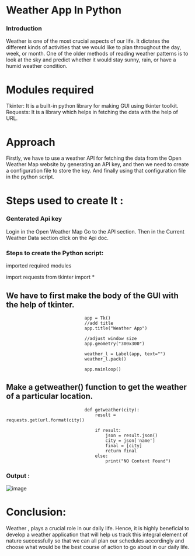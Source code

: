 # Weather App In Python 

### Introduction
Weather is one of the most crucial aspects of our life. It dictates the different kinds of activities that we would like to plan throughout the day, week, or month. One of the older methods of reading weather patterns is to look at the sky and predict whether it would stay sunny, rain, or have a humid weather condition.

# Modules required
Tkinter: It is a built-in python library for making GUI using tkinter toolkit.
Requests: It is a library which helps in fetching the data with the help of URL.

# Approach
Firstly, we have to use a weather API for fetching the data from the Open Weather Map website by generating an API key, and then we need to create a configuration file to store the key. And finally using that configuration file in the python script.


# Steps used to create It : 

### Genterated Api key 
Login in the Open Weather Map
Go to the API section. Then in the Current Weather Data section click on the Api doc.

### Steps to create the Python script:
imported required modules 

import requests
from tkinter import *


## We have to first make the body of the GUI with the help of tkinter.

                                  app = Tk()
                                  //add title
                                  app.title("Weather App")

                                  //adjust window size
                                  app.geometry("300x300")

                                  weather_l = Label(app, text="")
                                  weather_l.pack()

                                  app.mainloop()

## Make a getweather() function to get the weather of a particular location.
                                  def getweather(city):
                                      result = requests.get(url.format(city))

                                      if result:
                                          json = result.json()
                                          city = json['name']
                                          final = [city]
                                          return final
                                      else:
                                          print("NO Content Found")

 
 ### Output :
 ![image](https://user-images.githubusercontent.com/74112721/206704824-9de28c09-37e8-4a75-b4e7-7fe4c3404139.png)


# Conclusion:

Weather , plays a crucial role in our daily life. Hence, it is highly beneficial to develop a weather application that will help us track this integral element of nature successfully so that we can all plan our schedules accordingly and choose what would be the best course of action to go about in our daily life.


